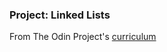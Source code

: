 ### Project: Linked Lists

From The Odin Project's [curriculum](https://www.theodinproject.com/lessons/linked-lists)